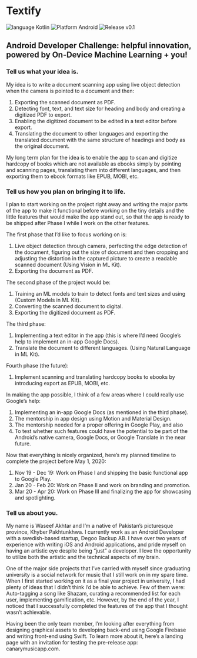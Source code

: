 # Textify

![language Kotlin](https://img.shields.io/badge/language-Kotlin-brightgreen.svg) ![Platform Android](https://img.shields.io/badge/platform-Android-lightgrey.svg) ![Release v0.1](https://img.shields.io/badge/release-v0.1-orange.svg)

## Android Developer Challenge: helpful innovation, powered by On-Device Machine Learning + you!

### Tell us what your idea is. 
My idea is to write a document scanning app using live object detection when the camera is pointed to a document and then:
1. Exporting the scanned document as PDF.
2. Detecting font, text, and text size for heading and body and creating a digitized PDF to export.
3. Enabling the digitized document to be edited in a text editor before export.
4. Translating the document to other languages and exporting the translated document with the same structure of headings and body as the original document.

My long term plan for the idea is to enable the app to scan and digitize hardcopy of books which are not available as ebooks simply by pointing and scanning pages, translating them into different languages, and then exporting them to ebook formats like EPUB, MOBI, etc.

### Tell us how you plan on bringing it to life.
I plan to start working on the project right away and writing the major parts of the app to make it functional before working on the tiny details and the little features that would make the app stand out, so that the app is ready to be shipped after Phase I while I work on the other features.

The first phase that I’d like to focus working on is:
1. Live object detection through camera, perfecting the edge detection of the document, figuring out the size of document and then cropping and adjusting the distortion in the captured picture to create a readable scanned document (Using Vision in ML Kit).
2. Exporting the document as PDF.

The second phase of the project would be:
1. Training an ML models to train to detect fonts and text sizes and using (Custom Models in ML Kit).
2. Converting the scanned document to digital.
3. Exporting the digitized document as PDF.

The third phase:
1. Implementing a text editor in the app (this is where I’d need Google’s help to implement an in-app Google Docs).
2. Translate the document to different languages. (Using Natural Language in ML Kit).

Fourth phase (the future):
1. Implement scanning and translating hardcopy books to ebooks by introducing export as EPUB, MOBI, etc.

In making the app possible, I think of a few areas where I could really use Google’s help:
1. Implementing an in-app Google Docs (as mentioned in the third phase).
2. The mentorship in app design using Motion and Material Design.
3. The mentorship needed for a proper offering in Google Play, and also
4. To test whether such features could have the potential to be part of the Android’s native camera, Google Docs, or Google Translate in the near future.

Now that everything is nicely organized, here’s my planned timeline to complete the project before May 1, 2020:
1. Nov 19 - Dec 19: Work on Phase I and shipping the basic functional app to Google Play.
2. Jan 20 - Feb 20: Work on Phase II and work on branding and promotion.
3. Mar 20 - Apr 20: Work on Phase III and finalizing the app for showcasing and spotlighting.

### Tell us about you. 
My name is Waseef Akhtar and I’m a native of Pakistan’s picturesque province, Khyber Pakhtunkhwa. I currently work as an Android Developer with a swedish-based startup, Degoo Backup AB. I have over two years of experience with writing iOS and Android applications, and pride myself on having an artistic eye despite being “just” a developer. I love the opportunity to utilize both the artistic and the technical aspects of my brain.

One of the major side projects that I’ve carried with myself since graduating university is a social network for music that I still work on in my spare time.  When I first started working on it as a final year project in university, I had plenty of ideas that I didn’t think I’d be able to achieve. Few of them were: Auto-tagging a song like Shazam, curating a recommended list for each user, implementing gamification, etc. However, by the end of the year, I noticed that I successfully completed the features of the app that I thought wasn’t achievable.

Having been the only team member, I’m looking after everything from designing graphical assets to developing back-end using Google Firebase and writing front-end using Swift. To learn more about it, here’s a landing page with an invitation for testing the pre-release app: canarymusicapp.com.


